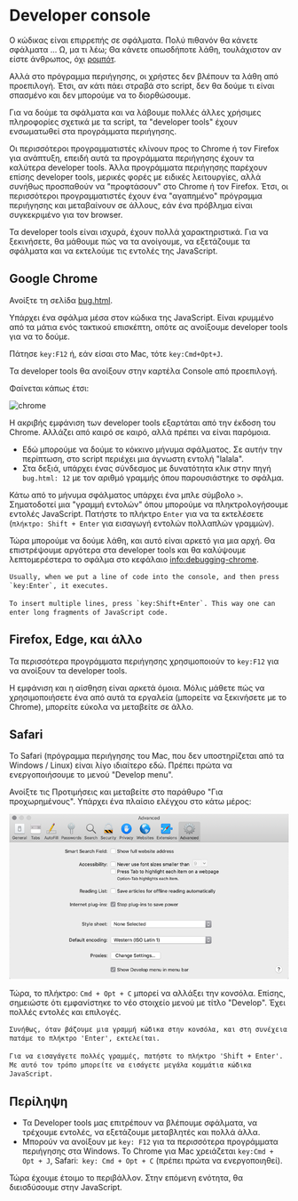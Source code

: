 # Developer console

Ο κώδικας είναι επιρρεπής σε σφάλματα. Πολύ πιθανόν θα κάνετε σφάλματα ... Ω, μα τι λέω;  Θα κάνετε οπωσδήποτε λάθη, τουλάχιστον αν είστε άνθρωπος, όχι [ρομπότ](https://en.wikipedia.org/wiki/Bender_(Futurama)).

Αλλά στο πρόγραμμα περιήγησης, οι χρήστες δεν βλέπουν τα λάθη από προεπιλογή. Έτσι, αν κάτι πάει στραβά στο script, δεν θα δούμε τι είναι σπασμένο και δεν μπορούμε να το διορθώσουμε.

Για να δούμε τα σφάλματα και να λάβουμε πολλές άλλες χρήσιμες πληροφορίες σχετικά με τα script, τα "developer tools" έχουν ενσωματωθεί στα προγράμματα περιήγησης.

Οι περισσότεροι προγραμματιστές κλίνουν προς το Chrome ή τον Firefox για ανάπτυξη, επειδή αυτά τα προγράμματα περιήγησης έχουν τα καλύτερα developer tools. Άλλα προγράμματα περιήγησης παρέχουν επίσης developer tools, μερικές φορές με ειδικές λειτουργίες, αλλά συνήθως προσπαθούν να  "προφτάσουν" στο Chrome ή τον Firefox. Έτσι, οι περισσότεροι προγραμματιστές έχουν ένα "αγαπημένο" πρόγραμμα περιήγησης και μεταβαίνουν σε άλλους, εάν ένα πρόβλημα είναι συγκεκριμένο για τον browser.

Τα developer tools είναι ισχυρά, έχουν πολλά χαρακτηριστικά. Για να ξεκινήσετε, θα μάθουμε πώς να τα ανοίγουμε, να εξετάζουμε τα σφάλματα και να εκτελούμε τις εντολές της JavaScript.

## Google Chrome

Ανοίξτε τη σελίδα [bug.html](bug.html).

Υπάρχει ένα σφάλμα μέσα στον κώδικα της JavaScript. Είναι κρυμμένο από τα μάτια ενός τακτικού επισκέπτη, οπότε ας ανοίξουμε developer tools για να το δούμε.

Πάτησε `key:F12` ή, εάν είσαι στο Mac, τότε `key:Cmd+Opt+J`.

Τα developer tools θα ανοίξουν στην καρτέλα Console από προεπιλογή.

Φαίνεται κάπως έτσι:

![chrome](chrome.png)

Η ακριβής εμφάνιση των develοper tools εξαρτάται από την έκδοση του Chrome. Αλλάζει από καιρό σε καιρό, αλλά πρέπει να είναι παρόμοια.

- Εδώ μπορούμε να δούμε το κόκκινο μήνυμα σφάλματος. Σε αυτήν την περίπτωση, στο script περιέχει μια άγνωστη εντολή "lalala".
- Στα δεξιά, υπάρχει ένας σύνδεσμος με δυνατότητα κλικ στην πηγή `bug.html: 12` με τον αριθμό γραμμής όπου παρουσιάστηκε το σφάλμα.

Κάτω από το μήνυμα σφάλματος υπάρχει ένα μπλε σύμβολο `>`. Σηματοδοτεί μια "γραμμή εντολών" όπου μπορούμε να πληκτρολογήσουμε εντολές JavaScript. Πατήστε το πλήκτρο `Enter` για να τα εκτελέσετε (`πλήκτρο: Shift + Enter` για εισαγωγή εντολών πολλαπλών γραμμών).

Τώρα μπορούμε να δούμε λάθη, και αυτό είναι αρκετό για μια αρχή. Θα επιστρέψουμε αργότερα στα developer tools και θα καλύψουμε λεπτομερέστερα το σφάλμα στο κεφάλαιο <info:debugging-chrome>.

```smart header="Multi-line input"
Usually, when we put a line of code into the console, and then press `key:Enter`, it executes.

To insert multiple lines, press `key:Shift+Enter`. This way one can enter long fragments of JavaScript code.
```

## Firefox, Edge, και άλλο

Τα περισσότερα προγράμματα περιήγησης χρησιμοποιούν το `key:F12` για να ανοίξουν τα developer tools.

Η εμφάνιση και η αίσθηση είναι αρκετά όμοια. Μόλις μάθετε πώς να χρησιμοποιήσετε ένα από αυτά τα εργαλεία (μπορείτε να ξεκινήσετε με το Chrome), μπορείτε εύκολα να μεταβείτε σε άλλο.

## Safari

Το Safari (πρόγραμμα περιήγησης του Mac, που δεν υποστηρίζεται από τα Windows / Linux) είναι λίγο ιδιαίτερο εδώ. Πρέπει πρώτα να ενεργοποιήσουμε το μενού "Develop menu".

Ανοίξτε τις Προτιμήσεις και μεταβείτε στο παράθυρο "Για προχωρημένους". Υπάρχει ένα πλαίσιο ελέγχου στο κάτω μέρος:

![safari](safari.png)

Τώρα, το πλήκτρο: `Cmd + Opt + C` μπορεί να αλλάξει την κονσόλα. Επίσης, σημειώστε ότι εμφανίστηκε το νέο στοιχείο μενού με τίτλο "Develop". Έχει πολλές εντολές και επιλογές.

```smart header="Multi-line input"
Συνήθως, όταν βάζουμε μια γραμμή κώδικα στην κονσόλα, και στη συνέχεια πατάμε το πλήκτρο 'Enter', εκτελείται. 

Για να εισαγάγετε πολλές γραμμές, πατήστε το πλήκτρο 'Shift + Enter'. Με αυτό τον τρόπο μπορείτε να εισάγετε μεγάλα κομμάτια κώδικα JavaScript.
```

## Περίληψη

- Τα Developer tools μας επιτρέπουν να βλέπουμε σφάλματα, να τρέχουμε εντολές, να εξετάζουμε μεταβλητές και πολλά άλλα.
- Μπορούν να ανοίξουν με `key: F12` για τα περισσότερα προγράμματα περιήγησης στα Windows. Το Chrome για Mac χρειάζεται `key:Cmd + Opt + J`, Safari:` key: Cmd + Opt + C` (πρέπει πρώτα να ενεργοποιηθεί).

Τώρα έχουμε έτοιμο το περιβάλλον. Στην επόμενη ενότητα, θα διεισδύσουμε στην JavaScript.